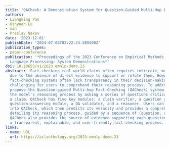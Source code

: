 ```yaml
---
title: 'QACheck: A Demonstration System for Question-Guided Multi-Hop Fact-Checking'
authors:
- Liangming Pan
- Xinyuan Lu
- min
- Preslav Nakov
date: '2023-12-01'
publishDate: '2024-07-06T02:22:24.589500Z'
publication_types:
- paper-conference
publication: '*Proceedings of the 2023 Conference on Empirical Methods in Natural
  Language Processing: System Demonstrations*'
doi: 10.18653/v1/2023.emnlp-demo.23
abstract: 'Fact-checking real-world claims often requires intricate, multi-step reasoning
  due to the absence of direct evidence to support or refute them. However, existing
  fact-checking systems often lack transparency in their decision-making, making it
  challenging for users to comprehend their reasoning process. To address this, we
  propose the Question-guided Multi-hop Fact-Checking (QACheck) system, which guides
  the model′s reasoning process by asking a series of questions critical for verifying
  a claim. QACheck has five key modules: a claim verifier, a question generator, a
  question-answering module, a QA validator, and a reasoner. Users can input a claim
  into QACheck, which then predicts its veracity and provides a comprehensive report
  detailing its reasoning process, guided by a sequence of (question, answer) pairs.
  QACheck also provides the source of evidence supporting each question, fostering
  a transparent, explainable, and user-friendly fact-checking process.'
links:
- name: URL
  url: https://aclanthology.org/2023.emnlp-demo.23
---
```

